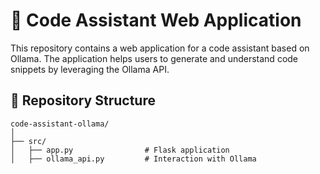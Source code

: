 # 🤖 Code Assistant Web Application

This repository contains a web application for a code assistant based on Ollama. The application helps users to generate and understand code snippets by leveraging the Ollama API.

## 📁 Repository Structure

```plaintext
code-assistant-ollama/
│
├── src/
│   ├── app.py                # Flask application
│   ├── ollama_api.py         # Interaction with Ollama
